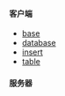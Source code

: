 #### 客户端

- [base](/mysql/client/base.md)
- [database](/mysql/client/database.md)
- [insert](/mysql/client/insert.md)
- [table](/mysql/client/table.md)

#### 服务器